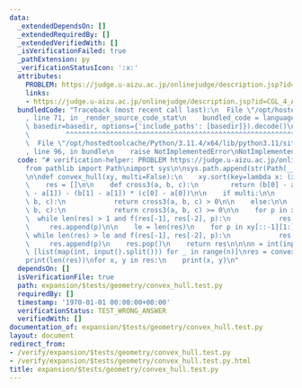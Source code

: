 ```yaml
---
data:
  _extendedDependsOn: []
  _extendedRequiredBy: []
  _extendedVerifiedWith: []
  _isVerificationFailed: true
  _pathExtension: py
  _verificationStatusIcon: ':x:'
  attributes:
    PROBLEM: https://judge.u-aizu.ac.jp/onlinejudge/description.jsp?id=CGL_4_A&lang=ja
    links:
    - https://judge.u-aizu.ac.jp/onlinejudge/description.jsp?id=CGL_4_A&lang=ja
  bundledCode: "Traceback (most recent call last):\n  File \"/opt/hostedtoolcache/Python/3.11.4/x64/lib/python3.11/site-packages/onlinejudge_verify/documentation/build.py\"\
    , line 71, in _render_source_code_stat\n    bundled_code = language.bundle(stat.path,\
    \ basedir=basedir, options={'include_paths': [basedir]}).decode()\n          \
    \         ^^^^^^^^^^^^^^^^^^^^^^^^^^^^^^^^^^^^^^^^^^^^^^^^^^^^^^^^^^^^^^^^^^^^^^^^^^^^^^^^^\n\
    \  File \"/opt/hostedtoolcache/Python/3.11.4/x64/lib/python3.11/site-packages/onlinejudge_verify/languages/python.py\"\
    , line 96, in bundle\n    raise NotImplementedError\nNotImplementedError\n"
  code: "# verification-helper: PROBLEM https://judge.u-aizu.ac.jp/onlinejudge/description.jsp?id=CGL_4_A&lang=ja\n\
    from pathlib import Path\nimport sys\n\nsys.path.append(str(Path(__file__).resolve().parent.parent.parent.parent))\n\
    \n\ndef convex_hull(xy, multi=False):\n    xy.sort(key=lambda x: (x[1], x[0]))\n\
    \    res = []\n\n    def cross3(a, b, c):\n        return (b[0] - a[0]) * (c[1]\
    \ - a[1]) - (b[1] - a[1]) * (c[0] - a[0])\n\n    if multi:\n\n        def f(a,\
    \ b, c):\n            return cross3(a, b, c) > 0\n\n    else:\n\n        def f(a,\
    \ b, c):\n            return cross3(a, b, c) >= 0\n\n    for p in xy:\n      \
    \  while len(res) > 1 and f(res[-1], res[-2], p):\n            res.pop()\n   \
    \     res.append(p)\n\n    le = len(res)\n    for p in xy[::-1][1:]:\n       \
    \ while len(res) > le and f(res[-1], res[-2], p):\n            res.pop()\n   \
    \     res.append(p)\n    res.pop()\n    return res\n\n\nn = int(input())\nxy =\
    \ [list(map(int, input().split())) for _ in range(n)]\nres = convex_hull(xy, True)\n\
    print(len(res))\nfor x, y in res:\n    print(x, y)\n"
  dependsOn: []
  isVerificationFile: true
  path: expansion/$tests/geometry/convex_hull.test.py
  requiredBy: []
  timestamp: '1970-01-01 00:00:00+00:00'
  verificationStatus: TEST_WRONG_ANSWER
  verifiedWith: []
documentation_of: expansion/$tests/geometry/convex_hull.test.py
layout: document
redirect_from:
- /verify/expansion/$tests/geometry/convex_hull.test.py
- /verify/expansion/$tests/geometry/convex_hull.test.py.html
title: expansion/$tests/geometry/convex_hull.test.py
---
```


